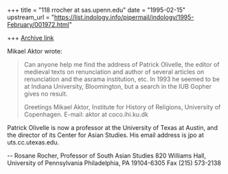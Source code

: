 +++
title = "118 rrocher at sas.upenn.edu"
date = "1995-02-15"
upstream_url = "https://list.indology.info/pipermail/indology/1995-February/001972.html"

+++
[Archive link](https://list.indology.info/pipermail/indology/1995-February/001972.html)


Mikael Aktor wrote:
> 
> Can anyone help me find the address of Patrick Olivelle, the editor of 
> medieval texts on renunciation and author of several articles on 
> renunciation and the asrama institution, etc. In 1993 he seemed to be at 
> Indiana University, Bloomington, but a search in the IUB Gopher gives no 
> result.
> 
> Greetings
> Mikael Aktor, Institute for History of Religions, University of Copenhagen.
> E-mail: aktor at coco.ihi.ku.dk
>  
> 

Patrick Olivelle is now a professor at the University of Texas at 
Austin, and the director of its Center for Asian Studies.  His email 
address is jpo at uts.cc.utexas.edu. 

-- 
Rosane Rocher, Professor of South Asian Studies
820 Williams Hall, University of Pennsylvania
Philadelphia, PA 19104-6305
Fax (215) 573-2138





